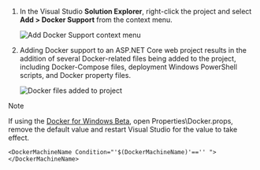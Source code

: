 1. In the Visual Studio **Solution Explorer**, right-click the project and select **Add > Docker Support** from the context menu.
   
    ![Add Docker Support context menu](media/vs-azure-tools-docker-add-docker-support/docker-support-context-menu.png)
2. Adding Docker support to an ASP.NET Core web project results in the addition of several Docker-related
   files being added to the project, including Docker-Compose files, deployment Windows PowerShell scripts, and Docker property files. 
   
    ![Docker files added to project](media/vs-azure-tools-docker-add-docker-support/docker-files-added.png)

> [!NOTE]
> If using the [Docker for Windows Beta](https://beta.docker.com), open Properties\Docker.props, remove the default value
> and restart Visual Studio for the value to take effect.
> 
> ```
> <DockerMachineName Condition="'$(DockerMachineName)'=='' "></DockerMachineName>
> ```
> 

